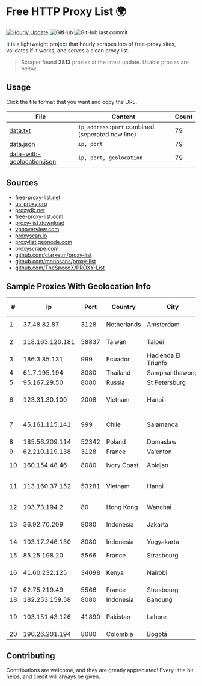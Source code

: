 
# Free HTTP Proxy List 🌍

[![Hourly Update](https://github.com/mertguvencli/http-proxy-list/actions/workflows/main.yml/badge.svg?branch=main)](https://github.com/mertguvencli/http-proxy-list/actions/workflows/main.yml)
![GitHub](https://img.shields.io/github/license/mertguvencli/http-proxy-list)
![GitHub last commit](https://img.shields.io/github/last-commit/mertguvencli/http-proxy-list)

It is a lightweight project that hourly scrapes lots of free-proxy sites, validates if it works, and serves a clean proxy list.


> Scraper found **2813** proxies at the latest update. Usable proxies are below.

## Usage

Click the file format that you want and copy the URL.


|File|Content|Count|
|----|-------|-----|
|[data.txt](https://raw.githubusercontent.com/mertguvencli/http-proxy-list/main/proxy-list/data.txt)|`ip_address:port` combined (seperated new line)|79|
|[data.json](https://raw.githubusercontent.com/mertguvencli/http-proxy-list/main/proxy-list/data.json)|`ip, port`|79|
|[data-with-geolocation.json](https://raw.githubusercontent.com/mertguvencli/http-proxy-list/main/proxy-list/data-with-geolocation.json)|`ip, port, geolocation`|79|

## Sources

* [free-proxy-list.net](https://free-proxy-list.net)
* [us-proxy.org](https://www.us-proxy.org)
* [proxydb.net](http://proxydb.net)
* [free-proxy-list.com](https://free-proxy-list.com/?page=&port=&type%5B%5D=http&type%5B%5D=https&up_time=0&search=Search)
* [proxy-list.download](https://www.proxy-list.download/HTTP)
* [vpnoverview.com](https://vpnoverview.com/privacy/anonymous-browsing/free-proxy-servers)
* [proxyscan.io](https://www.proxyscan.io)
* [proxylist.geonode.com](https://proxylist.geonode.com/api/proxy-list?limit=300&page=1&sort_by=lastChecked&sort_type=desc&protocols=http,https)
* [proxyscrape.com](https://api.proxyscrape.com/v2/?request=displayproxies&protocol=http&timeout=10000&country=all&ssl=all&anonymity=all)
* [github.com/clarketm/proxy-list](https://raw.githubusercontent.com/clarketm/proxy-list/master/proxy-list-raw.txt)
* [github.com/monosans/proxy-list](https://raw.githubusercontent.com/monosans/proxy-list/main/proxies/http.txt)
* [github.com/TheSpeedX/PROXY-List](https://raw.githubusercontent.com/TheSpeedX/PROXY-List/master/http.txt)


## Sample Proxies With Geolocation Info

|#|Ip|Port|Country|City|Internet Service Provider|
|-|--|----|-------|----|-------------------------|
|1|37.48.82.87|3128|Netherlands|Amsterdam|LeaseWeb Netherlands B.V.|
|2|118.163.120.181|58837|Taiwan|Taipei|Chunghwa Telecom Co., Ltd.|
|3|186.3.85.131|999|Ecuador|Hacienda El Triunfo|Telconet S.A|
|4|61.7.195.194|8080|Thailand|Samphanthawong|CAT-ISP|
|5|95.167.29.50|8080|Russia|St Petersburg|PJSC Rostelecom|
|6|123.31.30.100|2008|Vietnam|Hanoi|VietNam Post and Telecom Corporation|
|7|45.161.115.141|999|Chile|Salamanca|Servicios E Inversiones Villasolis Ltda.|
|8|185.56.209.114|52342|Poland|Domaslaw|GreenLan|
|9|62.210.119.138|3128|France|Valenton|Online S.A.S.|
|10|160.154.48.46|8080|Ivory Coast|Abidjan|ORANGE COTE D'IVOIRE|
|11|113.160.37.152|53281|Vietnam|Hanoi|VietNam Post and Telecom Corporation|
|12|103.73.194.2|80|Hong Kong|Wanchai|TouchPal HK Co., Limited|
|13|36.92.70.209|8080|Indonesia|Jakarta|Telekomunikasi Indonesia|
|14|103.17.246.150|8080|Indonesia|Yogyakarta|PT Media Sarana Data|
|15|85.25.198.20|5566|France|Strasbourg|Host Europe GmbH|
|16|41.60.232.125|34098|Kenya|Nairobi|Maintainer Liquid Telecommunications Operations Limited|
|17|62.75.219.49|5566|France|Strasbourg|BSB-SERVICE|
|18|182.253.159.58|8080|Indonesia|Bandung|BIZNET|
|19|103.151.43.126|41890|Pakistan|Lahore|MIAN SIDDIQUE NETWORKS (PRIVATE) LIMITED|
|20|190.26.201.194|8080|Colombia|Bogotá|ETB - Colombia|



## Contributing

Contributions are welcome, and they are greatly appreciated! Every
little bit helps, and credit will always be given.

